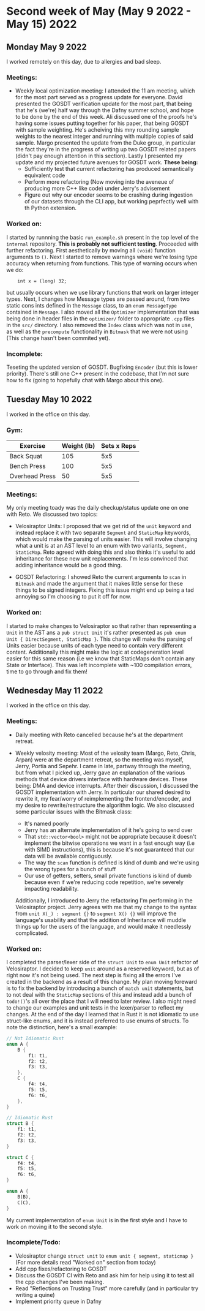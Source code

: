 # Second week of May (May 9 2022 - May 15) 2022

## Monday May 9 2022

I worked remotely on this day, due to allergies and bad sleep.

### Meetings:

* Weekly local optimization meeting:
I attended the 11 am meeting, which for the most part served as a progress update for everyone.
David presented the GOSDT verification update for the most part, that being that he's (we're) half way through the Dafny summer school, and hope to be done by the end of this week.
Ali discussed one of the proofs he's having some issues putting together for his paper, that being GOSDT with sample weighting. He's acheiving this mny rounding sample weights to the nearest integer and running with multiple copies of said sample.
Margo presented the update from the Duke group, in particular the fact they're in the progress of writing up two GOSDT related papers (didn't pay enough attention in this section).
Lastly I presented my update and my projected future avenues for GOSDT work.
**These being:**
    * Sufficiently test that current refactoring has produced semantically equivalent code
    * Perform more refactoring (Now moving into the aveneue of producing more C++ like code) under Jerry's advisement
    * Figure out why our encoder seems to be crashing during ingestion of our datasets through the CLI app, but working peprfectly well with th Python extension.

### Worked on:

I started by runnning the basic `run_example.sh` present in the top level of the `internal` repository.
**This is probably not sufficient testing**.
Proceeded with further refactoring.
First aesthetically by moving all `(void)` function arguments to `()`.
Next I started to remove warnings where we're losing type accuracy when returning from functions.
This type of warning occurs when we do:
```
    int x = (long) 32;
```
but usually occurs when we use library functions that work on larger integer types.
Next, I changes how Message types are passed around, from two static cons ints defined in the `Message` class, to an `enum MessageType` contained in `Message`.
I also moved all the `Optimizer` implementation that was being done in header files in the `optimizer/` folder to appropriate `.cpp` files in the `src/` directory.
I also removed the `Index` class which was not in use, as well as the `precompute` functionality in `Bitmask` that we were not using (This change hasn't been commited yet).

### Incomplete:

Teseting the updated version of GOSDT.
Bugfixing `Encoder` (but this is lower priority).
There's still one C++ present in the codebase, that I'm not sure how to fix (going to hopefully chat with Margo about this one).


## Tuesday May 10 2022

I worked in the office on this day.

### Gym:

| Exercise | Weight (lb) | Sets x Reps |
|----------|-------------|-------------|
| Back Squat | 105 | 5x5 |
| Bench Press | 100 | 5x5 |
| Overhead Press | 50 | 5x5 |

### Meetings:

My only meeting toady was the daily checkup/status update one on one with Reto. 
We discussed two topics:
* Velosiraptor Units: 
I proposed that we get rid of the `unit` keyword and instead replace it with two separate `Segment` and `StaticMap` keywords, which would make the parsing of units easier.
This will involve changing what a unit is at an AST level to an enum with two variants, `Segment, StaticMap`.
Reto agreed with doing this and also thinks it's useful to add inheritance for these new unit replacements.
I'm less convinced that adding inheritance would be a good thing.

* GOSDT Refactoring: 
I showed Reto the current arguments to `scan` in `Bitmask` and made the argument that it makes little sense for these things to be signed integers.
Fixing this issue might end up being a tad annoying so I'm choosing to put it off for now.

### Worked on:

I started to make changes to Velosiraptor so that rather than representing a `Unit` in the AST ans a `pub struct Unit` it's rather presented as `pub enum Unit { DirectSegment, StaticMap }`.
This change will make the parsing of Units easier because units of each type need to contain very different content.
Additionally this might make the logic at codegeneration level easier for this same reason (i.e we know that StaticMaps don't contain any State or Interface).
This was left incomplete with ~100 compilation errors, time to go through and fix them!

## Wednesday May 11 2022

I worked in the office on this day.

### Meetings:

* Daily meeting with Reto cancelled because he's at the department retreat.

* Weekly velosity meeting:
Most of the velosity team (Margo, Reto, Chris, Arpan) were at the department retreat, so the meeting was myself, Jerry, Portia and Sepehr.
I came in late, partway through the meeting, but from what I picked up, Jerry gave an explanation of the various methods that device drivers interface with hardware devices.
These being: DMA and device interrupts. 
After their discussion, I discussed the GOSDT implementation with Jerry.
In particular our shared desired to rewrite it, my fear/worry of reimplementing the frontend/encoder, and my desire to rewrite/restructure the algorithm logic.
We also discussed some particular issues with the Bitmask class:
    * It's named poorly
    * Jerry  has an alternate implementation of it he's going to send over
    * That `std::vector<bool>` might not be appropriate because it doesn't implement the bitwise operations we want in a fast enough way (i.e with SIMD instructions), this is because it's not guaranteed that our data will be available contiguously.
    * The way the `scan` function is defined is kind of dumb and we're using the wrong types for a bunch of stuff
    * Our use of getters, setters, small private functions is kind of dumb because even if we're reducing code repetition, we're severely impacting readability.

    Additionally, I introduced to Jerry the refactoring I'm performing in the Velosiraptor project.
    Jerry agrees with me that my change to the syntax from `unit X(_) : segment {}` to `segment X() {}` will improve the language's usability and that the addition of Inheritance will muddle things up for the users of the language, and would make it needlessly complicated.

### Worked on:

I completed the parser/lexer side of the `struct Unit` to `enum Unit` refactor of Velosiraptor.
I decided to keep `unit` around as a reserved keyword, but as of right now it's not being used.
The next step is fixing all the errors I've created in the backend as a result of this change.
My plan moving foreward is to fix the backend by introducing a bunch of `match unit` statements, but to not deal with the `StaticMap` sections of this and instead add a bunch of `todo!()`'s all over the place that I will need to later review.
I also might need to change our examples and unit tests in the lexer/parser to reflect my changes.
At the end of the day I learned that in Rust it is not idiomatic to use struct-like enums, and it is instead preferred to use enums of structs.
To note the distinction, here's a small example:
```rust
// Not Idiomatic Rust
enum A {
    B {
        f1: t1,
        f2: t2,
        f3: t3,
    },
    C {
        f4: t4,
        f5: t5,
        f6: t6,
    },
}

// Idiomatic Rust
struct B {
    f1: t1,
    f2: t2,
    f3: t3,
}

struct C {
    f4: t4,
    f5: t5,
    f6: t6,
}

enum A {
    B(B),
    C(C),
}
```
My current implementation of `enum Unit` is in the first style and I have to work on moving it to the second style.

### Incomplete/Todo:

* Velosiraptor change `struct unit` to `enum unit { segment, staticmap }` (For more details read "Worked on" section from today)
* Add cpp fixes/refactoring to GOSDT
* Discuss the GOSDT CI with Reto and ask him for help using it to test all the cpp changes I've been making.
* Read "Reflections on Trusting Trust" more carefully (and in particular try writing a quine)
* Implement priority queue in Dafny
